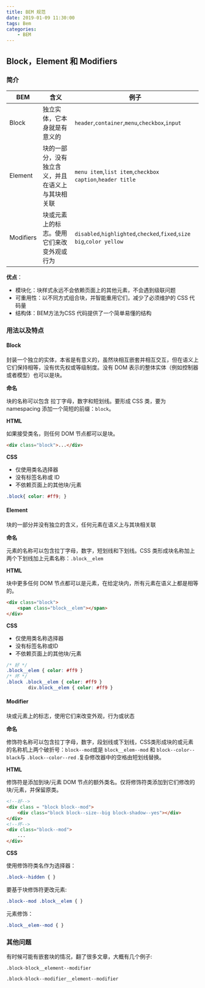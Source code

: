 ```yaml
---
title: BEM 规范
date: 2019-01-09 11:30:00
tags: Bem
categories: 
	- BEM
---
```


## Block，Element 和 Modifiers

### 简介

| BEM       | 含义                                               | 例子                                                         |
| --------- | -------------------------------------------------- | ------------------------------------------------------------ |
| Block     | 独立实体，它本身就是有意义的                       | `header`,`container`,`menu`,`checkbox`,`input`               |
| Element   | 块的一部分，没有独立含义，并且在语义上与其块相关联 | `menu item`,`list item`,`checkbox caption`,`header title`    |
| Modifiers | 块或元素上的标志。使用它们来改变外观或行为         | `disabled`,`highlighted`,`checked`,`fixed`,`size big`,`color yellow` |

**优点**：

- 模块化：块样式永远不会依赖页面上的其他元素，不会遇到级联问题
- 可重用性：以不同方式组合块，并智能重用它们，减少了必须维护的 CSS 代码量
- 结构体：BEM方法为CSS 代码提供了一个简单易懂的结构

### 用法以及特点

#### **Block**

封装一个独立的实体，本省是有意义的，虽然块相互嵌套并相互交互，但在语义上它们保持相等，没有优先权或等级制度。没有 DOM 表示的整体实体（例如控制器或者模型）也可以是块。

**命名**

块的名称可以包含 拉丁字母，数字和短划线。要形成 CSS 类，要为 namespacing 添加一个简短的前缀：`block`。

**HTML**

如果接受类名，则任何 DOM 节点都可以是块。

```html
<div class="block">...</div>
```

**CSS**

- 仅使用类名选择器
- 没有标签名称或 ID
- 不依赖页面上的其他块/元素

```css
.block{ color: #ff9; }
```

#### **Element**

块的一部分并没有独立的含义，任何元素在语义上与其块相关联

**命名**

元素的名称可以包含拉丁字母，数字，短划线和下划线。CSS 类形成块名称加上两个下划线加上元素名称：`.block__elem`

**HTML**

块中更多任何 DOM 节点都可以是元素，在给定块内，所有元素在语义上都是相等的。

```html
<div class="block">
    <span class="block__elem"></span>
</div>
```

**CSS**

- 仅使用类名称选择器
- 没有标签名称或ID
- 不依赖页面上的其他块/元素

```css
/* 好 */
.block__elem { color: #ff9 }
/* 坏 */
.block .block__elem { color: #ff9 }
		div.block__elem { color: #ff9 }
```

#### **Modifier**

块或元素上的标志，使用它们来改变外观，行为或状态

**命名**

修饰符名称可以包含拉丁字母，数字，段划线或下划线，CSS类形成块的或元素的名称机上两个破折号：`block--mod`或是 `block__elem--mod` 和 `block--color--black`与 `.block--color--red` .复杂修改器中的空格由短划线替换。

**HTML**

修饰符是添加到块/元素 DOM 节点的额外类名。仅将修饰符类添加到它们修改的块/元素，并保留原类。

```html
<!--好-->
<div class = "block block--mod">
    <div class="block block--size--big block-shadow--yes"></div>
</div>
<!--坏-->
<div class="block--mod">
    ...
</div>
```

**CSS**

使用修饰符类名作为选择器：

```css
.block--hidden { }
```

要基于块修饰符更改元素:

```css
.block--mod .block__elem { }
```

元素修饰：

```css
.block__elem--mod { }
```



### 其他问题

有时候可能有嵌套块的情况，翻了很多文章，大概有几个例子:

`.block-block__element--modifier`

`.block-block--modifier__element--modifier`





